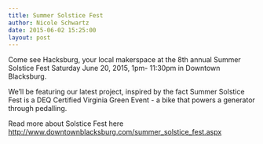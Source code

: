 ```yaml
---
title: Summer Solstice Fest
author: Nicole Schwartz
date: 2015-06-02 15:25:00
layout: post
---
```


Come see Hacksburg, your local makerspace at the 8th annual Summer Solstice Fest Saturday June 20, 2015, 1pm- 11:30pm in Downtown Blacksburg. 

We’ll be featuring our latest project, inspired by the fact Summer Solstice Fest is a DEQ Certified Virginia Green Event - a bike that powers a generator through pedalling.

Read more about Solstice Fest here http://www.downtownblacksburg.com/summer_solstice_fest.aspx